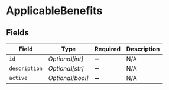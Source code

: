 # ApplicableBenefits


## Fields

| Field              | Type               | Required           | Description        |
| ------------------ | ------------------ | ------------------ | ------------------ |
| `id`               | *Optional[int]*    | :heavy_minus_sign: | N/A                |
| `description`      | *Optional[str]*    | :heavy_minus_sign: | N/A                |
| `active`           | *Optional[bool]*   | :heavy_minus_sign: | N/A                |